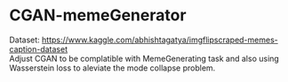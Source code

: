 # CGAN-memeGenerator
Dataset: https://www.kaggle.com/abhishtagatya/imgflipscraped-memes-caption-dataset 
<br/>
Adjust CGAN to be complatible with MemeGenerating task and also using Wasserstein loss to aleviate the mode collapse problem.
